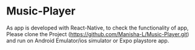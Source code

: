 # Music-Player

As app is developed with React-Native, to check the functionality of app, Please clone the Project (https://github.com/Manisha-L/Music-Player.git) and run on Android Emulator/ios simulator or Expo playstore app.
